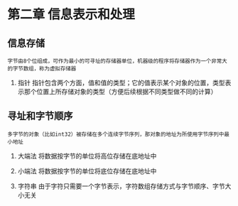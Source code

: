 # 第二章 信息表示和处理

## 信息存储
    字节由8个位组成，可作为最小的可寻址的存储器单位，机器级的程序将存储器作为一个非常大的字节数组，称为虚拟存储器

1. 指针
    指针包含两个方面，值和值的类型；它的值表示某个对象的位置，类型表示那个位置上所存储对象的类型（方便后续根据不同类型做不同的计算）

## 寻址和字节顺序
    多字节的对象（比如int32）被存储在多个连续字节序列，那对象的地址为所使用字节序列中最小地址

1. 大端法
    将数据按字节的单位将高位存储在底地址中

1. 小端法
    将数据按字节的单位将底位存储在底地址中

1. 字符串
    由于字符只需要一个字节表示，字符数组存储方式与字节顺序、字节大小无关

